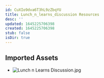 ```yaml
---
id: CuXIo9dva6T3hL9zZbqYU
title: Lunch_n_learns_discussion Resources
desc: ''
updated: 1645225706398
created: 1645225706398
stub: false
isDir: true
---
```

## Imported Assets
- ![Lunch n Learns Discussion.jpg](/assets/lunch-n-learns-discussion.jpg)
